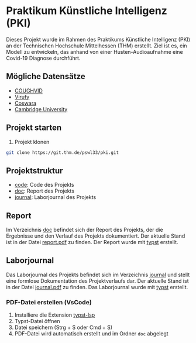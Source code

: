 # Praktikum Künstliche Intelligenz (PKI)

Dieses Projekt wurde im Rahmen des Praktikums Künstliche Intelligenz (PKI) an der Technischen Hochschule Mittelhessen (THM) erstellt. Ziel ist es, ein Modell zu entwickeln, das anhand von einer Husten-Audioaufnahme eine Covid-19 Diagnose durchführt.

## Mögliche Datensätze

- [COUGHVID](https://c4science.ch/diffusion/10770/)
- [Virufy](https://github.com/virufy/virufy-data)
- [Coswara](https://www.kaggle.com/datasets/sarabhian/coswara-dataset-heavy-cough)
- [Cambridge University](https://www.covid-19-sounds.org/en/blog/neurips_dataset.html)

## Projekt starten

1. Projekt klonen

```bash
git clone https://git.thm.de/pswl33/pki.git
```

## Projektstruktur

- [code](/code): Code des Projekts
- [doc](/doc): Report des Projekts
- [journal](/journal): Laborjournal des Projekts

## Report

Im Verzeichnis [doc](/doc) befindet sich der Report des Projekts, der die Ergebnisse und den Verlauf des Projekts dokumentiert. Der aktuelle Stand ist in der Datei [report.pdf](/doc/report.pdf) zu finden. Der Report wurde mit [typst](https://typst.app) erstellt.

## Laborjournal

Das Laborjournal des Projekts befindet sich im Verzeichnis [journal](/journal) und stellt eine formlose Dokumentation des Projektverlaufs dar. Der aktuelle Stand ist in der Datei [journal.pdf](/journal/journal.pdf) zu finden. Das Laborjournal wurde mit [typst](https://typst.app) erstellt.

### PDF-Datei erstellen (VsCode)

1. Installiere die Extension [typst-lsp]( https://marketplace.visualstudio.com/items?itemName=nvarner.typst-lsp)
2. Typst-Datei öffnen
3. Datei speichern (Strg + S oder Cmd + S)
4. PDF-Datei wird automatisch erstellt und im Ordner `doc` abgelegt
